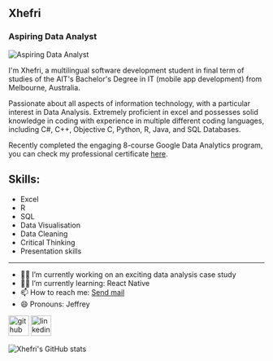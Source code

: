 ## Xhefri
### Aspiring Data Analyst
![Aspiring Data Analyst](https://media-exp1.licdn.com/dms/image/C4E16AQG3LYFNEjGX6g/profile-displaybackgroundimage-shrink_350_1400/0/1623645717353?e=1639008000&v=beta&t=vknproLQrT1y6xKhSy3QocZmTws8Oe4IYHBbbfc_weg)

I'm Xhefri, a multilingual software development student in final term of studies of the AIT's Bachelor's Degree in IT (mobile app development) from Melbourne, Australia.

Passionate about all aspects of information technology, with a particular interest in Data Analysis. Extremely proficient in excel and possesses solid knowledge in coding with experience in multiple different coding languages, including C#, C++, Objective C, Python, R, Java, and SQL Databases.

Recently completed the engaging 8-course Google Data Analytics program, you can check my professional certificate [here](https://www.credly.com/badges/ad583e80-bd6c-4ea7-b1e9-32833e7c32ce).


Skills: 
-----
* Excel 
* R  
* SQL 
* Data Visualisation
* Data Cleaning
* Critical Thinking
* Presentation skills
-----

- 👨‍💻 I’m currently working on an exciting data analysis case study 
- 👨‍💻 I’m currently learning: React Native 
- 📫 How to reach me:  <a href="mailto:xhefri.bala@outlook.com">Send mail</a> 
- 😄 Pronouns: Jeffrey 


[<img src='https://cdn.jsdelivr.net/npm/simple-icons@3.0.1/icons/github.svg' alt='github' height='40'>](https://github.com/xhefribala)  [<img src='https://cdn.jsdelivr.net/npm/simple-icons@3.0.1/icons/linkedin.svg' alt='linkedin' height='40'>](https://www.linkedin.com/in/xhefri-bala-801871174/)  


![Xhefri's GitHub stats](https://github-readme-stats.vercel.app/api?username=xhefribala&show_icons=true&theme=prussian&border_color:#ADD8E6)
  





